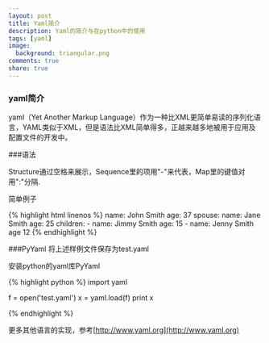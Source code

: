 ```yaml
---
layout: post
title: Yaml简介
description: Yaml的简介与在python中的使用
tags: [yaml]
image:
  background: triangular.png
comments: true
share: true
---
```


### yaml简介

yaml（Yet Another Markup Language）作为一种比XML更简单易读的序列化语言，YAML类似于XML，但是语法比XML简单得多，正越来越多地被用于应用及配置文件的开发中。

###语法

Structure通过空格来展示，Sequence里的项用"-"来代表，Map里的键值对用":"分隔.

简单例子

{% highlight html linenos %}
name: John Smith
age: 37
spouse:
    name: Jane Smith
    age: 25
children:
    -   name: Jimmy Smith
        age: 15
    -   name: Jenny Smith
        age 12
{% endhighlight %}

###PyYaml
将上述样例文件保存为test.yaml

安装python的yaml库PyYaml

{% highlight python %}
import yaml

f = open('test.yaml')
x = yaml.load(f)
print x

{% endhighlight %}


更多其他语言的实现，参考[http://www.yaml.org](http://www.yaml.org)




